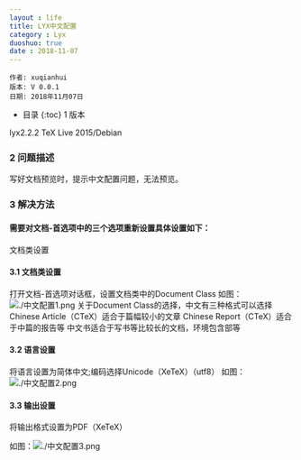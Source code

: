 ```yaml
---
layout : life
title: LYX中文配置
category : Lyx
duoshuo: true
date : 2018-11-07
---
```


	作者: xuqianhui
	版本: V 0.0.1
	日期: 2018年11月07日

<!-- more -->

  * 目录
  {:toc}
 1 版本

lyx2.2.2
TeX Live 2015/Debian

### 2 问题描述

写好文档预览时，提示中文配置问题，无法预览。

### 3 解决方法

#### 需要对文档-首选项中的三个选项重新设置具体设置如下：

 文档类设置

#### 3.1 文档类设置

打开文档-首选项对话框，设置文档类中的Document Class
如图：![./中文配置1.png]()
关于Document Class的选择，中文有三种格式可以选择
Chinese Article（CTeX）适合于篇幅较小的文章
Chinese Report（CTeX）适合于中篇的报告等
中文书适合于写书等比较长的文档，环境包含部等

#### 3.2 语言设置

将语言设置为简体中文;编码选择Unicode（XeTeX）（utf8）
如图：![./中文配置2.png]()

#### 3.3 输出设置

将输出格式设置为PDF（XeTeX）

如图：![./中文配置3.png]()
